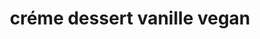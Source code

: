 ---
title: créme dessert vanille vegan
draft: false
description: (alternative vegan de l'ile flottante)
layout: recettes
type: dessert
categories:
  - Sucrée
regime:
  - vegetarien
  - sans-gluten
  - vegan
  - sans-lactose
cuisson: Oui
temperature: Froid
plate: 10
check: Non
checkAlwaysOk: false
ingredients:
  lof:
    - quantite: 2
      title: lait d’amande
      unit: litre
    - quantite: 60
      title: Farine de maïs
      unit: grammes
  sucres:
    - commentaire: ""
      quantite: 1
      title: gousse de vanille
      unit: unité
    - quantite: 0.5
      title: vanille extrait concentré
      unit: ml
    - quantite: 200
      title: sucre blanc
      unit: grammes
preparation: >-
  a faire la veille :


  ouvrir la gousse de vanille en 2 et faire infuser a chaud 10 min dans le lait. ajouter l'extrait de vanille.


  melanger la maizena dans un peu de la preparation pour bien la diluer


  faire chauffer doucement en remuant jusqu'a fremissement. ca doit epaissir un peu. mettre dans des ramequins au frais.
preparation24h: >-
  ouvrir la gousse de vanille en 2 et faire infuser a chaud 10 min dans le lait.
  ajouter l'extrait de vanille.


  melanger la maizena dans un peu de la preparation pour bien la diluer


  faire chauffer doucement en remuant jusqu'a fremissement. ca doit epaissir un peu. mettre dans des ramequins au frais.
publishDate: 2024-06-13 08:46:00+00:00
uuid: kuc9xyht
titleslug: creme-dessert-vanille-vegan_kuc9xyht
---